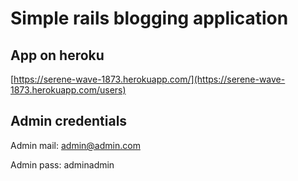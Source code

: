 # Simple rails blogging application 

## App on heroku
[https://serene-wave-1873.herokuapp.com/](https://serene-wave-1873.herokuapp.com/users)

## Admin credentials
Admin mail: admin@admin.com

Admin pass: adminadmin

